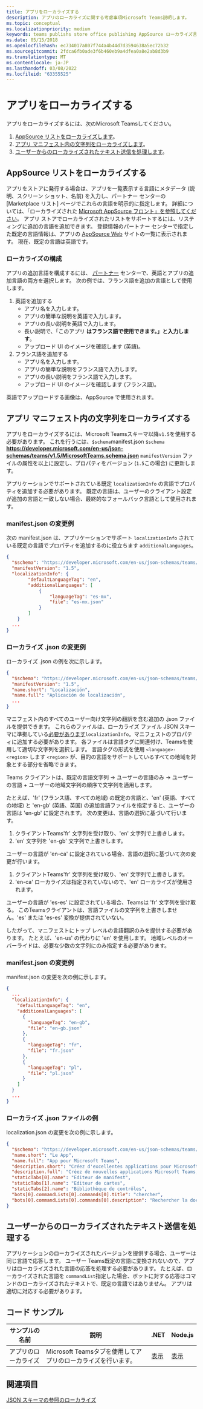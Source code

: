 ```yaml
---
title: アプリをローカライズする
description: アプリのローカライズに関する考慮事項Microsoft Teams説明します。
ms.topic: conceptual
ms.localizationpriority: medium
keywords: teams publishs store office publishing AppSource ローカライズ言語
ms.date: 05/15/2018
ms.openlocfilehash: ec734017a807f744a4b44d7d3594638a5ec72b32
ms.sourcegitcommit: 2fdca6fb0ade3f6b460eb9a4dfea0a8e2ab8d3b9
ms.translationtype: MT
ms.contentlocale: ja-JP
ms.lasthandoff: 03/08/2022
ms.locfileid: "63355525"
---
```

# <a name="localize-your-app"></a>アプリをローカライズする

アプリをローカライズするには、次のMicrosoft Teamsしてください。

1. [AppSource リストをローカライズします](#localize-your-appsource-listing)。
1. [アプリ マニフェスト内の文字列をローカライズします](#localize-strings-in-your-app-manifest)。 
1. [ユーザーからのローカライズされたテキスト送信を処理します](#handle-localized-text-submissions-from-your-users)。

## <a name="localize-your-appsource-listing"></a>AppSource リストをローカライズする

アプリをストアに発行する場合は、アプリを一覧表示する言語にメタデータ (説明、スクリーン ショット、名前) を入力し、パートナー センターの [Marketplace リスト] ページでこれらの言語を明示的に指定します。 詳細については、「ローカライズされた [Microsoft AppSource フロント」を参照してください](/office/dev/store/prepare-localized-solutions#localized-microsoft-appsource-fronts)。 アプリ ストアでローカライズされたリストをサポートするには、リスティングに追加の言語を追加できます。 登録情報のパートナー センターで指定[](/office/dev/store/submit-to-appsource-via-partner-center)した既定の言語情報は、アプリの [AppSource Web](https://appsource.microsoft.com/marketplace/apps?product=office%3Bteams&page=1 "AppSource は、チームのすべてのニーズに対応する 1 つの場所です。チャット、会議、通話、ファイル、ツールなど、すべての情報をまとめ、チームワークを高めることができます。") サイトの一覧に表示されます。 現在、既定の言語は英語です。

### <a name="configure-localization"></a>ローカライズの構成

アプリの追加言語を構成するには、 [パートナー](/office/dev/store/submit-to-appsource-via-partner-center) センターで、英語とアプリの追加言語の両方を選択します。 次の例では、フランス語を追加の言語として使用します。

1. 英語を追加する
    * アプリ名を入力します。
    * アプリの簡単な説明を英語で入力します。
    * アプリの長い説明を英語で入力します。
    * 長い説明で、「このアプリ **はフランス語で使用できます。」と入力します**。
    * アップロード UI のイメージを確認します (英語)。
2. フランス語を追加する
    * アプリ名を入力します。
    * アプリの簡単な説明をフランス語で入力します。
    * アプリの長い説明をフランス語で入力します。
    * アップロード UI のイメージを確認します (フランス語)。

英語でアップロードする画像は、AppSource で使用されます。

## <a name="localize-strings-in-your-app-manifest"></a>アプリ マニフェスト内の文字列をローカライズする

アプリをローカライズするには、Microsoft Teamsスキーマ以降`v1.5`を使用する必要があります。 これを行うには、`$schema`manifest.json `$schema` **https://developer.microsoft.com/en-us/json-schemas/teams/v1.5/MicrosoftTeams.schema.json** `manifestVersion` ファイルの属性を以上に設定し、プロパティをバージョン (`1.5`この場合) に更新します。 

アプリケーションでサポートされている既定 `localizationInfo` の言語でプロパティを追加する必要があります。 既定の言語は、ユーザーのクライアント設定が追加の言語と一致しない場合、最終的なフォールバック言語として使用されます。

### <a name="example-manifestjson-change"></a>manifest.json の変更例

次の manifest.json は、アプリケーションでサポート `localizationInfo` されている既定の言語でプロパティを追加するのに役立ちます `additionalLanguages`。

```json
{
  "$schema": "https://developer.microsoft.com/en-us/json-schemas/teams/v1.5/MicrosoftTeams.schema.json",
  "manifestVersion": "1.5",
  "localizationInfo": {
        "defaultLanguageTag": "en",
        "additionalLanguages": [
            {
                "languageTag": "es-mx",
                "file": "es-mx.json"
            }
        ]
    }
  ...
}
```

### <a name="example-localization-json-change"></a>ローカライズ .json の変更例

ローカライズ .json の例を次に示します。

```json
{
  "$schema": "https://developer.microsoft.com/en-us/json-schemas/teams/v1.5/MicrosoftTeams.Localization.schema.json",
  "manifestVersion": "1.5",
  "name.short": "Localización",
  "name.full": "Aplicación de localización",
  ...
}
```


マニフェスト内のすべてのユーザー向け文字列の翻訳を含む追加の .json ファイルを提供できます。 これらのファイルは、ローカライズ ファイル JSON スキーマに準拠している[必要があります](../../resources/schema/localization-schema.md)`localizationInfo`。マニフェストのプロパティに追加する必要があります。 各ファイルは言語タグに関連付け、Teamsを使用して適切な文字列を選択します。 言語タグの形式を使用 `<language>-<region>` します `<region>` が、目的の言語をサポートしているすべての地域を対象とする部分を省略できます。

Teams クライアントは、既定の言語文字列 -> ユーザーの言語のみ -> ユーザーの言語 + ユーザーの地域文字列の順序で文字列を適用します。

たとえば、'fr' (フランス語、すべての地域) の既定の言語と、'en' (英語、すべての地域) と 'en-gb' (英語、英国) の追加言語ファイルを指定すると、ユーザーの言語は 'en-gb' に設定されます。 次の変更は、言語の選択に基づいて行います。

1. クライアントTeams'fr' 文字列を受け取り、'en' 文字列で上書きします。
1. 'en' 文字列を 'en-gb' 文字列で上書きします。

ユーザーの言語が 'en-ca' に設定されている場合、言語の選択に基づいて次の変更が行います。 

1. クライアントTeams'fr' 文字列を受け取り、'en' 文字列で上書きします。
1. 'en-ca' ローカライズは指定されていないので、'en' ローカライズが使用されます。

ユーザーの言語が 'es-es' に設定されている場合、Teamsは 'fr' 文字列を受け取る。 このTeamsクライアントは、言語ファイルの文字列を上書きしません。'es' または 'es-es' 変換が提供されていない。

したがって、マニフェストにトップ レベルの言語翻訳のみを提供する必要があります。 たとえば、'en-us' の代わりに 'en' を使用します。 地域レベルのオーバーライドは、必要な少数の文字列にのみ指定する必要があります。 

### <a name="example-manifestjson-change"></a>manifest.json の変更例

manifest.json の変更を次の例に示します。

```json
{
  ...
  "localizationInfo": {
    "defaultLanguageTag": "en",
    "additionalLanguages": [
      {
        "languageTag": "en-gb",
        "file": "en-gb.json"
      },
      {
        "languageTag": "fr",
        "file": "fr.json"
      },
      {
        "languageTag": "pl",
        "file": "pl.json"
      }
    ]
  }
  ...
}
```

### <a name="example-localization-json-file"></a>ローカライズ .json ファイルの例

 localization.json の変更を次の例に示します。

```json
{
  "$schema": "https://developer.microsoft.com/en-us/json-schemas/teams/v1.8/MicrosoftTeams.Localization.schema.json",
  "name.short": "Le App",
  "name.full": "App pour Microsoft Teams",
  "description.short": "Créez d'excellentes applications pour Microsoft Teams avec App.",
  "description.full": "Créez de nouvelles applications Microsoft Teams, concevez et prévisualisez des cartes bot, et explorez la documentation avec App.",
  "staticTabs[0].name": "Editeur de manifest",
  "staticTabs[1].name": "Editeur de cartes",
  "staticTabs[2].name": "Bibliothèque de contrôles",
  "bots[0].commandLists[0].commands[0].title": "chercher",
  "bots[0].commandLists[0].commands[0].description": "Rechercher la documentation Teams pertinente"
}
```

## <a name="handle-localized-text-submissions-from-your-users"></a>ユーザーからのローカライズされたテキスト送信を処理する

アプリケーションのローカライズされたバージョンを提供する場合、ユーザーは同じ言語で応答します。 ユーザー Teams既定の言語に変換されないので、アプリはローカライズされた言語の応答を処理する必要があります。 たとえば、ローカライズされた言語を `commandList`指定した場合、ボットに対する応答はコマンドのローカライズされたテキストで、既定の言語ではありません。 アプリは適切に対応する必要があります。

## <a name="code-sample"></a>コード サンプル

| サンプルの名前 | 説明 | .NET | Node.js |
|-------------|-------------|------|------|
| アプリのローカライズ | Microsoft Teamsタブを使用してアプリのローカライズを行います。 | [表示](https://github.com/OfficeDev/Microsoft-Teams-Samples/tree/main/samples/app-localization/csharp) |[表示](https://github.com/OfficeDev/Microsoft-Teams-Samples/tree/main/samples/app-localization/nodejs) |

## <a name="see-also"></a>関連項目

[JSON スキーマの参照のローカライズ](~/resources/schema/localization-schema.md)
